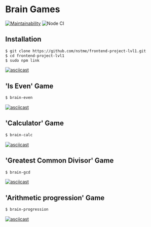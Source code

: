 # Brain Games

[![Maintainability](https://api.codeclimate.com/v1/badges/df802595f3729491804f/maintainability)](https://codeclimate.com/github/nstme/frontend-project-lvl1/maintainability) ![Node CI](https://github.com/nstme/frontend-project-lvl1/workflows/Node%20CI/badge.svg)

## Installation
```bash
$ git clone https://github.com/nstme/frontend-project-lvl1.git
$ cd frontend-project-lvl1
$ sudo npm link
```

[![asciicast](https://asciinema.org/a/3EOKe5YFDbw6lXBcD5o7ZxERM.svg)](https://asciinema.org/a/3EOKe5YFDbw6lXBcD5o7ZxERM)

## 'Is Even' Game
```bash
$ brain-even
```

[![asciicast](https://asciinema.org/a/6SLtyMhVw9G1UgLRe8pofhHe8.svg)](https://asciinema.org/a/6SLtyMhVw9G1UgLRe8pofhHe8)

## 'Calculator' Game
```bash
$ brain-calc
```

[![asciicast](https://asciinema.org/a/jasRzvnyIbSgkv497EVOOqFhb.svg)](https://asciinema.org/a/jasRzvnyIbSgkv497EVOOqFhb)

## 'Greatest Common Divisor' Game
```bash
$ brain-gcd
```

[![asciicast](https://asciinema.org/a/USi7XNpmFzcxinOmcBcsPGRHB.svg)](https://asciinema.org/a/USi7XNpmFzcxinOmcBcsPGRHB)

## 'Arithmetic progression' Game
```bash
$ brain-progression
```

[![asciicast](https://asciinema.org/a/NwijRenxfNjvIcoek2UEdMXaI.svg)](https://asciinema.org/a/NwijRenxfNjvIcoek2UEdMXaI)
